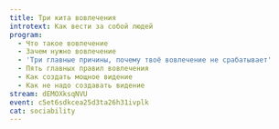 ```yaml
---
title: Три кита вовлечения
introtext: Как вести за собой людей
program:
  - Что такое вовлечение
  - Зачем нужно вовлечение
  - 'Три главные причины, почему твоё вовлечение не срабатывает'
  - Пять главных правил вовлечения
  - Как создать мощное видение
  - Как не надо создавать видение
stream: dEMOXksqNVU
event: c5et6sdkcea25d3ta26h31ivplk
cat: sociability
---
```

